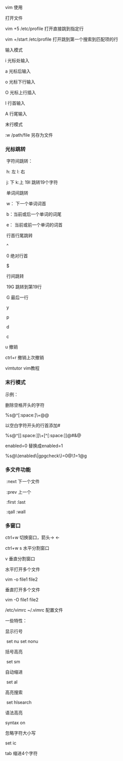vim 使用



打开文件

vim +5 /etc/profile  打开直接跳到指定行

vim +/start /etc/profile  打开跳到第一个搜索到匹配项的行



输入模式

i   光标处输入

a  光标后输入

o 光标下行输入

O 光标上行插入

I  行首输入

A 行尾输入



末行模式

:w /path/file   另存为文件



###  光标跳转

​		字符间跳转： 

​					h: 左   l: 右

​					j: 下   k:上           	19l   跳转19个字符

​		单词间跳转

​					w： 下一个单词词首

​					b：当前或后一个单词的词尾

​					e： 当前或前一个单词的词首

​		行首行尾跳转

​					^

​					0  绝对行首

​					$  

​	行间跳转

​				19G 跳转到第19行

​				G 最后一行



​				y

​				p

​				d

​				c



u 撤销   

ctrl+r  撤销上次撤销



vimtutor vim教程



### 末行模式



示例：

删除空格开头的字符

%s@^[:space:]\\+@@   

以空白字符开头的行首添加#

%s@^[[:space:]]\\+\[^[:space:]]@#&@   



enabled=0 替换成enabled=1

%s@\\(enabled\\|gpgcheck\\)=0@\1=1@g



### 多文件功能

​			:next 下一个文件

​			:prev 上一个

​			:first  :last

​			:qall    :wall

### 多窗口

ctrl+w 切换窗口，箭头→ ←

ctrl+w  s 水平分割窗口

v   垂直分割窗口



水平打开多个文件

vim -o file1 file2

垂直打开多个文件

vim -O file1 file2



/etc/vimrc  ~/.vimrc 配置文件



一些特性：

显示行号

​	set nu  set nonu

括号高亮

​	set sm   

自动缩进

​	set al

高亮搜索

​	set hlsearch

语法高亮

 syntax on

忽略字符大小写

set ic



tab 缩进4个字符

